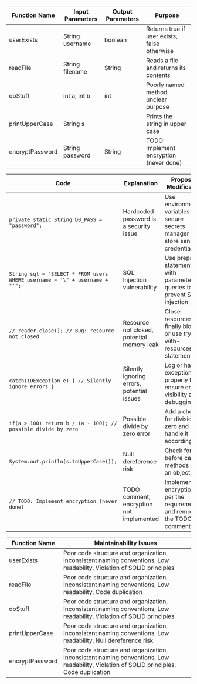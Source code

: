 | Function Name | Input Parameters | Output Parameters | Purpose |
| --- | --- | --- | --- |
| userExists | String username | boolean | Returns true if user exists, false otherwise |
| readFile | String filename | String | Reads a file and returns its contents |
| doStuff | int a, int b | int | Poorly named method, unclear purpose |
| printUpperCase | String s |  | Prints the string in upper case |
| encryptPassword | String password | String | TODO: Implement encryption (never done) |

| Code | Explanation | Proposed Modification |
| --- | --- | --- |
| `private static String DB_PASS = "password";` | Hardcoded password is a security issue | Use environment variables or a secure secrets manager to store sensitive credentials |
| `String sql = "SELECT * FROM users WHERE username = '\" + username + "'";` | SQL Injection vulnerability | Use prepared statements with parameterized queries to prevent SQL injection |
| `// reader.close(); // Bug: resource not closed` | Resource not closed, potential memory leak | Close resources in a finally block or use try-with-resources statement |
| `catch(IOException e) { // Silently ignore errors }` | Silently ignoring errors, potential issues | Log or handle exceptions properly to ensure error visibility and debugging |
| `if(a > 100) return b / (a - 100); // possible divide by zero` | Possible divide by zero error | Add a check for division by zero and handle it accordingly |
| `System.out.println(s.toUpperCase());` | Null dereference risk | Check for null before calling methods on an object |
| `// TODO: Implement encryption (never done)` | TODO comment, encryption not implemented | Implement encryption as per the requirements and remove the TODO comment |

| Function Name | Maintainability Issues |
| --- | --- |
| userExists | Poor code structure and organization, Inconsistent naming conventions, Low readability, Violation of SOLID principles |
| readFile | Poor code structure and organization, Inconsistent naming conventions, Low readability, Code duplication |
| doStuff | Poor code structure and organization, Inconsistent naming conventions, Low readability, Violation of SOLID principles |
| printUpperCase | Poor code structure and organization, Inconsistent naming conventions, Low readability, Null dereference risk |
| encryptPassword | Poor code structure and organization, Inconsistent naming conventions, Low readability, Violation of SOLID principles, Code duplication |